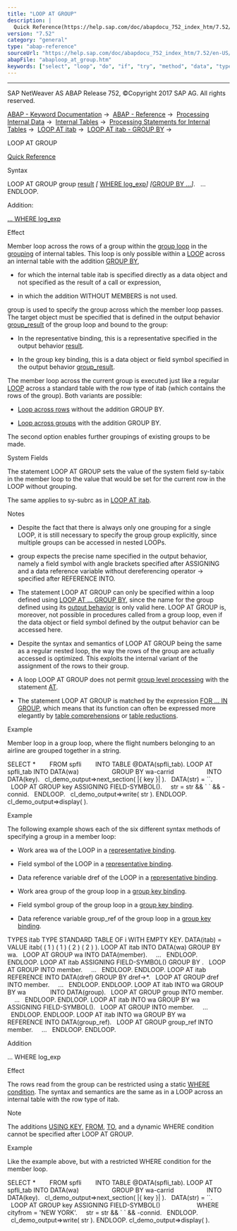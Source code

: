 ```yaml
---
title: "LOOP AT GROUP"
description: |
  Quick Reference(https://help.sap.com/doc/abapdocu_752_index_htm/7.52/en-US/abaploop_at_group_shortref.htm) Syntax LOOP AT GROUP group result(https://help.sap.com/doc/abapdocu_752_index_htm/7.52/en-US/abaploop_at_itab_result.htm)  WHERE log_exp(https://help.sap.com/doc/abapdocu_752_index_h
version: "7.52"
category: "general"
type: "abap-reference"
sourceUrl: "https://help.sap.com/doc/abapdocu_752_index_htm/7.52/en-US/abaploop_at_group.htm"
abapFile: "abaploop_at_group.htm"
keywords: ["select", "loop", "do", "if", "try", "method", "data", "types", "internal-table", "field-symbol", "abaploop", "group"]
---
```


* * *

SAP NetWeaver AS ABAP Release 752, ©Copyright 2017 SAP AG. All rights reserved.

[ABAP - Keyword Documentation](https://help.sap.com/doc/abapdocu_752_index_htm/7.52/en-US/abenabap.htm) →  [ABAP - Reference](https://help.sap.com/doc/abapdocu_752_index_htm/7.52/en-US/abenabap_reference.htm) →  [Processing Internal Data](https://help.sap.com/doc/abapdocu_752_index_htm/7.52/en-US/abenabap_data_working.htm) →  [Internal Tables](https://help.sap.com/doc/abapdocu_752_index_htm/7.52/en-US/abenitab.htm) →  [Processing Statements for Internal Tables](https://help.sap.com/doc/abapdocu_752_index_htm/7.52/en-US/abentable_processing_statements.htm) →  [LOOP AT itab](https://help.sap.com/doc/abapdocu_752_index_htm/7.52/en-US/abaploop_at_itab_variants.htm) →  [LOOP AT itab - GROUP BY](https://help.sap.com/doc/abapdocu_752_index_htm/7.52/en-US/abaploop_at_itab_group_by.htm) → 

LOOP AT GROUP

[Quick Reference](https://help.sap.com/doc/abapdocu_752_index_htm/7.52/en-US/abaploop_at_group_shortref.htm)

Syntax

LOOP AT GROUP group [result](https://help.sap.com/doc/abapdocu_752_index_htm/7.52/en-US/abaploop_at_itab_result.htm) *\[* [WHERE log\_exp](https://help.sap.com/doc/abapdocu_752_index_htm/7.52/en-US/abaploop_at_itab_cond.htm)*\]* *\[*[GROUP BY ...](https://help.sap.com/doc/abapdocu_752_index_htm/7.52/en-US/abaploop_at_itab_group_by.htm)*\]*.
  ...
ENDLOOP.

Addition:

[... WHERE log\_exp](#!ABAP_ONE_ADD@1@)

Effect

Member loop across the rows of a group within the [group loop](https://help.sap.com/doc/abapdocu_752_index_htm/7.52/en-US/abaploop_at_itab_group_by.htm) in the [grouping](https://help.sap.com/doc/abapdocu_752_index_htm/7.52/en-US/abaploop_at_itab_group_by.htm) of internal tables. This loop is only possible within a [LOOP](https://help.sap.com/doc/abapdocu_752_index_htm/7.52/en-US/abaploop_at_itab_variants.htm) across an internal table with the addition [GROUP BY](https://help.sap.com/doc/abapdocu_752_index_htm/7.52/en-US/abaploop_at_itab_group_by.htm),

-   for which the internal table itab is specified directly as a data object and not specified as the result of a call or expression,
    
-   in which the addition WITHOUT MEMBERS is not used.
    

group is used to specify the group across which the member loop passes. The target object must be specified that is defined in the output behavior [group\_result](https://help.sap.com/doc/abapdocu_752_index_htm/7.52/en-US/abaploop_at_itab_group_by_binding.htm) of the group loop and bound to the group:

-   In the representative binding, this is a representative specified in the output behavior [result](https://help.sap.com/doc/abapdocu_752_index_htm/7.52/en-US/abaploop_at_itab_result.htm).
    
-   In the group key binding, this is a data object or field symbol specified in the output behavior [group\_result](https://help.sap.com/doc/abapdocu_752_index_htm/7.52/en-US/abaploop_at_itab_group_by_binding.htm).
    

The member loop across the current group is executed just like a regular [LOOP](https://help.sap.com/doc/abapdocu_752_index_htm/7.52/en-US/abaploop_at_itab_variants.htm) across a standard table with the row type of itab (which contains the rows of the group). Both variants are possible:

-   [Loop across rows](https://help.sap.com/doc/abapdocu_752_index_htm/7.52/en-US/abaploop_at_itab.htm) without the addition GROUP BY.
    
-   [Loop across groups](https://help.sap.com/doc/abapdocu_752_index_htm/7.52/en-US/abaploop_at_itab.htm) with the addition GROUP BY.
    

The second option enables further groupings of existing groups to be made.

System Fields

The statement LOOP AT GROUP sets the value of the system field sy-tabix in the member loop to the value that would be set for the current row in the LOOP without grouping.

The same applies to sy-subrc as in [LOOP AT itab](https://help.sap.com/doc/abapdocu_752_index_htm/7.52/en-US/abaploop_at_itab.htm).

Notes

-   Despite the fact that there is always only one grouping for a single LOOP, it is still necessary to specify the group group explicitly, since multiple groups can be accessed in nested LOOPs.
    
-   group expects the precise name specified in the output behavior, namely a field symbol with angle brackets specified after ASSIGNING and a data reference variable without dereferencing operator \-> specified after REFERENCE INTO.
    
-   The statement LOOP AT GROUP can only be specified within a loop defined using [LOOP AT ... GROUP BY](https://help.sap.com/doc/abapdocu_752_index_htm/7.52/en-US/abaploop_at_itab_group_by.htm), since the name for the group defined using its [output behavior](https://help.sap.com/doc/abapdocu_752_index_htm/7.52/en-US/abaploop_at_itab_group_by_binding.htm) is only valid here. LOOP AT GROUP is, moreover, not possible in procedures called from a group loop, even if the data object or field symbol defined by the output behavior can be accessed here.
    
-   Despite the syntax and semantics of LOOP AT GROUP being the same as a regular nested loop, the way the rows of the group are actually accessed is optimized. This exploits the internal variant of the assignment of the rows to their group.
    
-   A loop LOOP AT GROUP does not permit [group level processing](https://help.sap.com/doc/abapdocu_752_index_htm/7.52/en-US/abencontrol_level_processin_glosry.htm "Glossary Entry") with the statement [AT](https://help.sap.com/doc/abapdocu_752_index_htm/7.52/en-US/abapat_itab.htm).
    
-   The statement LOOP AT GROUP is matched by the expression [FOR ... IN GROUP](https://help.sap.com/doc/abapdocu_752_index_htm/7.52/en-US/abenfor_in_group.htm), which means that its function can often be expressed more elegantly by [table comprehensions](https://help.sap.com/doc/abapdocu_752_index_htm/7.52/en-US/abentable_comprehension_glosry.htm "Glossary Entry") or [table reductions](https://help.sap.com/doc/abapdocu_752_index_htm/7.52/en-US/abentable_reduction_glosry.htm "Glossary Entry").
    

Example

Member loop in a group loop, where the flight numbers belonging to an airline are grouped together in a string.

SELECT \*
       FROM spfli
       INTO TABLE @DATA(spfli\_tab).
LOOP AT spfli\_tab INTO DATA(wa)
                  GROUP BY wa-carrid
                  INTO DATA(key).
  cl\_demo\_output=>next\_section( |{ key }| ).
  DATA(str) = \`\`.
  LOOP AT GROUP key ASSIGNING FIELD-SYMBOL(<members>).
    str = str && \` \` && <members>-connid.
  ENDLOOP.
  cl\_demo\_output=>write( str ).
ENDLOOP.
cl\_demo\_output=>display( ).

Example

The following example shows each of the six different syntax methods of specifying a group in a member loop:

-   Work area wa of the LOOP in a [representative binding](https://help.sap.com/doc/abapdocu_752_index_htm/7.52/en-US/abaploop_at_itab_group_by_binding.htm).
    
-   Field symbol <fs> of the LOOP in a [representative binding](https://help.sap.com/doc/abapdocu_752_index_htm/7.52/en-US/abaploop_at_itab_group_by_binding.htm).
    
-   Data reference variable dref of the LOOP in a [representative binding](https://help.sap.com/doc/abapdocu_752_index_htm/7.52/en-US/abaploop_at_itab_group_by_binding.htm).
    
-   Work area group of the group loop in a [group key binding](https://help.sap.com/doc/abapdocu_752_index_htm/7.52/en-US/abaploop_at_itab_group_by_binding.htm).
    
-   Field symbol group of the group loop in a [group key binding](https://help.sap.com/doc/abapdocu_752_index_htm/7.52/en-US/abaploop_at_itab_group_by_binding.htm).
    
-   Data reference variable group\_ref of the group loop in a [group key binding](https://help.sap.com/doc/abapdocu_752_index_htm/7.52/en-US/abaploop_at_itab_group_by_binding.htm).
    

TYPES itab TYPE STANDARD TABLE OF i WITH EMPTY KEY.
DATA(itab) = VALUE itab( ( 1 ) ( 1 ) ( 2 ) ( 2 ) ).
LOOP AT itab INTO DATA(wa) GROUP BY wa.
  LOOP AT GROUP wa INTO DATA(member).
    ...
  ENDLOOP.
ENDLOOP.
LOOP AT itab ASSIGNING FIELD-SYMBOL(<fs>) GROUP BY <fs>.
  LOOP AT GROUP <fs> INTO member.
    ...
  ENDLOOP.
ENDLOOP.
LOOP AT itab REFERENCE INTO DATA(dref) GROUP BY dref->\*.
  LOOP AT GROUP dref INTO member.
    ...
  ENDLOOP.
ENDLOOP.
LOOP AT itab INTO wa GROUP BY wa
             INTO DATA(group).
  LOOP AT GROUP group INTO member.
    ...
  ENDLOOP.
ENDLOOP.
LOOP AT itab INTO wa GROUP BY wa
             ASSIGNING FIELD-SYMBOL(<group>).
  LOOP AT GROUP <group> INTO member.
    ...
  ENDLOOP.
ENDLOOP.
LOOP AT itab INTO wa GROUP BY wa
             REFERENCE INTO DATA(group\_ref).
  LOOP AT GROUP group\_ref INTO member.
    ...
  ENDLOOP.
ENDLOOP.

Addition

... WHERE log\_exp

Effect

The rows read from the group can be restricted using a static [WHERE condition](https://help.sap.com/doc/abapdocu_752_index_htm/7.52/en-US/abaploop_at_itab_cond.htm). The syntax and semantics are the same as in a LOOP across an internal table with the row type of itab.

Note

The additions [USING KEY](https://help.sap.com/doc/abapdocu_752_index_htm/7.52/en-US/abaploop_at_itab_cond.htm), [FROM](https://help.sap.com/doc/abapdocu_752_index_htm/7.52/en-US/abaploop_at_itab_cond.htm), [TO](https://help.sap.com/doc/abapdocu_752_index_htm/7.52/en-US/abaploop_at_itab_cond.htm), and a dynamic WHERE condition cannot be specified after LOOP AT GROUP.

Example

Like the example above, but with a restricted WHERE condition for the member loop.

SELECT \*
       FROM spfli
       INTO TABLE @DATA(spfli\_tab).
LOOP AT spfli\_tab INTO DATA(wa)
                  GROUP BY wa-carrid
                  INTO DATA(key).
  cl\_demo\_output=>next\_section( |{ key }| ).
  DATA(str) = \`\`.
  LOOP AT GROUP key ASSIGNING FIELD-SYMBOL(<members>)
                    WHERE cityfrom = 'NEW YORK'.
    str = str && \` \` && <members>-connid.
  ENDLOOP.
  cl\_demo\_output=>write( str ).
ENDLOOP.
cl\_demo\_output=>display( ).